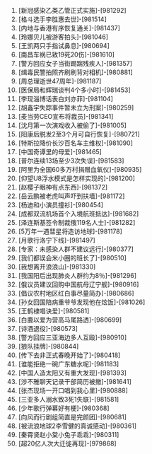 
1. [新冠感染乙类乙管正式实施]-[981292]
1. [格斗选手李胜惠去世]-[981514]
1. [内地与香港有序恢复通关]-[981437]
1. [玲娜贝儿被游客拍头]-[981046]
1. [王凯两只手指试鼻息]-[980694]
1. [南昌车祸已致19死20伤]-[981610]
1. [警方回应女子当街踢踹残疾人]-[981357]
1. [缉毒民警拍照齐刷刷背对相机]-[980881]
1. [周总理逝世47周年]-[981187]
1. [医保局和辉瑞谈判4个多小时]-[981453]
1. [李现淄博话表白刘亦菲]-[981104]
1. [胡鑫宇失踪事件暂未立为刑案]-[980259]
1. [麦当劳CEO宣布将裁员]-[981341]
1. [沈月第一次演戏收入被偷了]-[981005]
1. [阳康后脱发2至3个月可自行恢复]-[980721]
1. [特斯拉降价长沙百名车主维权]-[981090]
1. [中国奇谭里的母爱]-[981465]
1. [普尔连续13场至少3次失误]-[981583]
1. [阿里为全国60多万村捐赠血氧仪]-[980935]
1. [仰望U8浮水模式是怎样实现的]-[981200]
1. [赵樱子眼神有点东西]-[981372]
1. [岳云鹏被老虎叫声吓到扶墙]-[981172]
1. [杨迪和小演员撞衫]-[980454]
1. [成都双流机场首个入境航班抵达]-[981682]
1. [泽连斯基签令制裁俄119名人士]-[981282]
1. [5万年一遇彗星将造访地球]-[981178]
1. [月歌行洛宁下线]-[981497]
1. [专家：未感染人群不建议远行]-[980377]
1. [我们都误会米小圈的班长了]-[980510]
1. [我想离开浪浪山]-[981330]
1. [我国阳后出现肺炎人群约为8％]-[981296]
1. [俄议员建议回购中国航母辽宁舰]-[980916]
1. [倡议农村地区红白事尽量简办]-[980686]
1. [孙女回国陪病重爷爷发现他在炫饭]-[981026]
1. [王鹤棣唱诀爱]-[980581]
1. [白鹿以爱为营高马尾路透]-[980699]
1. [诗酒退役]-[980573]
1. [警方回应三亚海边多人互殴]-[980910]
1. [狼队挂牌]-[980844]
1. [传下去非正式春晚开始了]-[980418]
1. [谁能拒绝一碗广东糖水呢]-[981183]
1. [中国人造太阳又有重大发现]-[981393]
1. [涉不雅聊天记录干部简历被撤]-[981641]
1. [张杰现场一开口唱到我心里]-[980888]
1. [三亚多人溺水致3死1失联]-[981581]
1. [少年歌行弹幕好有梗]-[980368]
1. [向风而行剧组简直是完颜团]-[980681]
1. [被流浪地球2李雪健的真诚感动]-[980361]
1. [秦霄贤赵小棠小兔子乖乖]-[980311]
1. [超20亿人次大迁徙再现]-[979868]